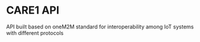 # CARE1 API
API built based on oneM2M standard for interoperability among IoT systems with different protocols

